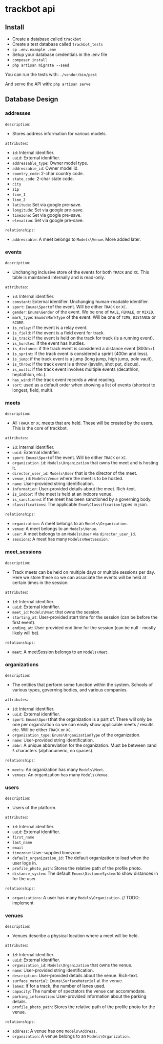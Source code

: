 # trackbot api

## Install

- Create a database called `trackbot`
- Create a test database called `trackbot_tests`
- `cp .env.example .env`
- Setup your database credentials in the .env file
- `composer install`
- `php artisan migrate --seed`

You can run the tests with:
`./vendor/bin/pest`

And serve the API with:
`php artisan serve`

## Database Design

### addresses ###

`description`:

+ Stores address information for various models.

`attributes`:

+ `id`: Internal identifier.
+ `uuid`: External identifier.
+ `addressable_type`: Owner model type.
+ `addressable_id`: Owner model id.
+ `country_code`: 2-char country code.
+ `state_code`: 2-char state code.
+ `city`
+ `zip`
+ `line_1`
+ `line_2`
+ `latitude`: Set via google pre-save.
+ `longitude`: Set via google pre-save.
+ `timezone`: Set via google pre-save.
+ `elevation`: Set via google pre-save.

`relationships`:

+ `addressable`: A meet belongs to `Models\Venue`. More added later.

### events ###

`description`:

+ Unchanging inclusive store of the events for both `TRACK` and `XC`. This table is maintained internally and is
  read-only.

`attributes`:

+ `id`: Internal identifier.
+ `constant`: External identifier. Unchanging human-readable identifier.
+ `sport`: `Enums\Sport`of the event. Will be either `TRACK` or `XC`.
+ `gender`: `Enums\Gender` of the event. We be one of `MALE`, `FEMALE`, or `MIXED`.
+ `mark_type`: `Enums\MarkType` of the event. Will be one of `TIME`, `DISTANCE` or `SCORE`.
+ `is_relay`: if the event is a relay event.
+ `is_field`: if the event is a field event for track.
+ `is_track`: if the event is held on the track for track (is a running event).
+ `is_hurdles`: if the event has hurdles.
+ `is_distance`: if the track event is considered a distance event (800m+).
+ `is_sprint`: if the track event is considered a sprint (400m and less).
+ `is_jump`: if the track event is a jump (long jump, high jump, pole vault).
+ `is_throw`: if the track event is a throw (javelin, shot put, discus).
+ `is_multi`: if the track event involves multiple events (decathlon, heptathlon, etc.).
+ `has_wind`: if the track event records a wind reading.
+ `sort`: used as a default order when showing a list of events (shortest to longest, field, multi).

### meets ###

`description`:

+ All `TRACK` or `XC` meets that are held. These will be created by the users. This is the core of trackbot.

`attributes`:

+ `id`: Internal identifier.
+ `uuid`: External identifier.
+ `sport`: `Enums\Sport`of the event. Will be either `TRACK` or `XC`.
+ `organization_id`: `Models\Organization` that owns the meet and is hosting it.
+ `director_user_id`: `Models\User` that is the director of the meet.
+ `venue_id`: `Models\Venue` where the meet is to be hosted.
+ `name`: User-provided string identification.
+ `information`: User-provided details about the meet. Rich-text.
+ `is_indoor`: if the meet is held at an indoors venue.
+ `is_sanctioned`: if the meet has been sanctioned by a governing body.
+ `classifications`: The applicable `Enum\Classification` types in json.

`relationships`:

+ `organization`: A meet belongs to an `Models\Organization`.
+ `venue`: A meet belongs to an `Models\Venue`.
+ `user`: A meet belongs to an `Models\User` via `director_user_id`.
+ `sessions`: A meet has many `Models\MeetSession`.

### meet_sessions

`description`:

+ Track meets can be held on multiple days or multiple sessions per day. Here we store these so we can associate the
  events will be held at certain times in the session.

`attributes`:

+ `id`: Internal identifier.
+ `uuid`: External identifier.
+ `meet_id`: `Models\Meet` that owns the session.
+ `starting_at`: User-provided start time for the session (can be before the first event).
+ `ending_at`: User-provided end time for the session (can be null - mostly likely will be).

`relationships`:

+ `meet`: A meetSession belongs to an `Models\Meet`.

### organizations ###

`description`:

+ The entities that perform some function within the system. Schools of various types, governing bodies, and various
  companies.

`attributes`:

+ `id`: Internal identifier.
+ `uuid`: External identifier.
+ `sport`: `Enums\Sport`that the organization is a part of. There will only be one per organization so we can easily
  show applicable meets / results etc. Will be either `TRACK` or `XC`.
+ `organization_type`: `Enums\OrganizationType` of the organization.
+ `name`: User-provided string identification.
+ `abbr`: A unique abbreviation for the organization. Must be between `3`and `5` characters (alphanumeric, no spaces).

`relationships`:

+ `meets`: An organization has many `Models\Meet`.
+ `venues`: An organization has many `Models\Venue`.

### users ###

`description`:

+ Users of the platform.

`attributes`:

+ `id`: Internal identifier.
+ `uuid`: External identifier.
+ `first_name`
+ `last_name`
+ `email`
+ `timezone`: User-supplied timezone.
+ `default_organization_id`: The default organization to load when the user logs in.
+ `profile_photo_path`: Stores the relative path of the profile photo.
+ `distance_system`: The default `Enums\DistanceSystem` to show distances in for the user.

`relationships`:

+ `organizations`: A user has many `Models\Organization`. // TODO: implement

### venues ###

`description`:

+ Venues describe a physical location where a meet will be held.

`attributes`:

+ `id`: Internal identifier.
+ `uuid`: External identifier.
+ `organization_id`: `Models\Organization` that owns the venue.
+ `name`: User-provided string identification.
+ `description`: User-provided details about the venue. Rich-text.
+ `surface_material`: `Enums\SurfaceMaterial` at the venue.
+ `lanes`: If for a track, the number of lanes used.
+ `capacity`: The number of spectators the venue can accommodate.
+ `parking_information`: User-provided information about the parking details.
+ `profile_photo_path`: Stores the relative path of the profile photo for the venue.

`relationships`:

+ `address`: A venue has one `Models\Address`.
+ `organization`: A venue belongs to an `Models\Organization`.

